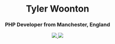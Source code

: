 <!--
**tylerwoonton/tylerwoonton** is a ✨ _special_ ✨ repository because its `README.md` (this file) appears on your GitHub profile.
-->

<h1 align="center">Tyler Woonton</h1>
<h3 align="center">PHP Developer from Manchester, England</h3>

<p align="center">
  <a href="https://twitter.com/tylerwoonton" target="_blank">
    <img src="https://img.shields.io/badge/tylerwoonton%20-%231DA1F2.svg?&style=for-the-badge&logo=Twitter&logoColor=white"/>
  </a>
  <a href="https://linkedin.com/in/tylerwoonton" target="_blank">
    <img src="https://img.shields.io/badge/tylerwoonton%20-%230077B5.svg?&style=for-the-badge&logo=LinkedIn&logoColor=white"/>
  </a>
</p>

<!--
<p>
  &nbsp;
  <img align="center" src="https://github-readme-stats.vercel.app/api?username=tylerwoonton&show_icons=true" alt="tylerwoonton" />
</p>
-->

